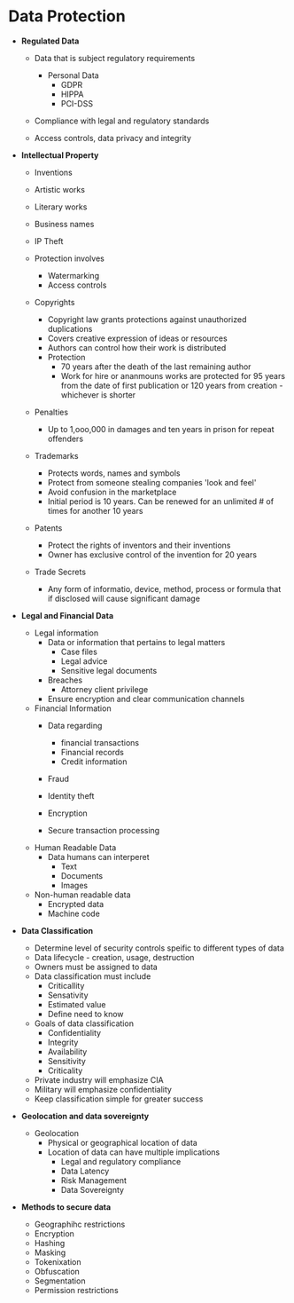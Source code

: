 # Data Protection

- **Regulated Data**
  - Data that is subject regulatory requirements
    - Personal Data
      - GDPR
      - HIPPA
      - PCI-DSS

  - Compliance with legal and regulatory standards
  - Access controls, data privacy and integrity

- **Intellectual Property**
  - Inventions
  - Artistic works
  - Literary works
  - Business names

  - IP Theft
  - Protection involves
    - Watermarking
    - Access controls

  - Copyrights
    - Copyright law grants protections against unauthorized duplications
    - Covers creative expression of ideas or resources
    - Authors can control how their work is distributed
    - Protection
      - 70 years after the death of the last remaining author
      - Work for hire or ananmouns works are protected for 95 years from the date of first publication or 120 years from creation - whichever is shorter
  - Penalties
    - Up to 1,ooo,000 in damages and ten years in prison for repeat offenders

  - Trademarks
    - Protects words, names and symbols
    - Protect from someone stealing companies 'look and feel'
    - Avoid confusion in the marketplace
    - Initial period is 10 years. Can be renewed for an unlimited # of times for another 10 years

  - Patents
    - Protect the rights of inventors and their inventions
    - Owner has exclusive control of the invention for 20 years

  - Trade Secrets
    - Any form of informatio, device, method, process or formula that if disclosed will cause significant damage

- **Legal and Financial Data**
  - Legal information
    - Data or information that pertains to legal matters
      - Case files
      - Legal advice
      - Sensitive legal documents
    - Breaches
      - Attorney client privilege
    - Ensure encryption and clear communication channels
  - Financial Information
    - Data regarding 
      - financial transactions
      - Financial records
      - Credit information

    - Fraud
    - Identity theft
    - Encryption
    - Secure transaction processing
  - Human Readable Data
    - Data humans can interperet
      - Text
      - Documents
      - Images
  - Non-human readable data
    - Encrypted data
    - Machine code

- **Data Classification**
  - Determine level of security controls speific to different types of data
  - Data lifecycle - creation, usage, destruction
  - Owners must be assigned to data
  - Data classification must include
    - Criticallity
    - Sensativity
    - Estimated value
    - Define need to know
  - Goals of data classification 
    - Confidentiality
    - Integrity
    - Availability
    - Sensitivity
    - Criticality
  - Private industry will emphasize CIA
  - Military will emphasize confidentiality
  - Keep classification simple for greater success

- **Geolocation and data sovereignty**
  - Geolocation
    - Physical or geographical location of data
    - Location of data can have multiple implications
      - Legal and regulatory compliance
      - Data Latency
      - Risk Management
      - Data Sovereignty

- **Methods to secure data**
  - Geographihc restrictions
  - Encryption
  - Hashing
  - Masking
  - Tokenixation
  - Obfuscation
  - Segmentation
  - Permission restrictions
